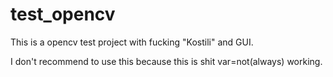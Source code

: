 # test_opencv
This is a opencv test project with fucking "Kostili" and GUI.

I don't recommend to use this because this is shit var=not(always) working.
